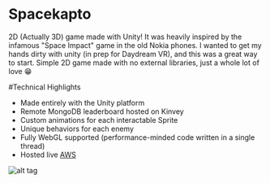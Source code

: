 # Spacekapto
2D (Actually 3D) game made with Unity! It was heavily inspired by the infamous "Space Impact" game in the old Nokia phones. I wanted to get my hands dirty with unity (in prep for Daydream VR), and this was a great way to start. Simple 2D game made with no external libraries, just a whole
lot of love :grin:

#Technical Highlights
  - Made entirely with the Unity platform
  - Remote MongoDB leaderboard hosted on Kinvey
  - Custom animations for each interactable Sprite
  - Unique behaviors for each enemy
  - Fully WebGL supported (performance-minded code written in a single thread)
  - Hosted live [AWS]
  
  
  [AWS]:<http://spacekapto.s3-website-us-west-2.amazonaws.com>
  
  
  ![alt tag]()
